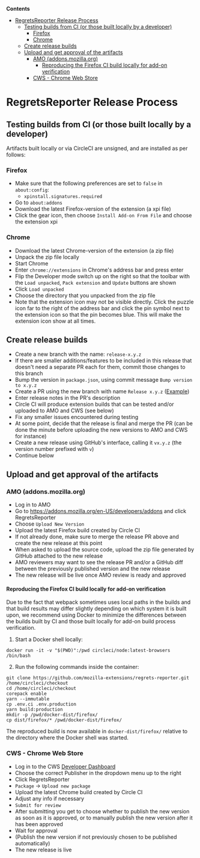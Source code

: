 <!-- START doctoc generated TOC please keep comment here to allow auto update -->
<!-- DON'T EDIT THIS SECTION, INSTEAD RE-RUN doctoc TO UPDATE -->

**Contents**

- [RegretsReporter Release Process](#regretsreporter-release-process)
  - [Testing builds from CI (or those built locally by a developer)](#testing-builds-from-ci-or-those-built-locally-by-a-developer)
    - [Firefox](#firefox)
    - [Chrome](#chrome)
  - [Create release builds](#create-release-builds)
  - [Upload and get approval of the artifacts](#upload-and-get-approval-of-the-artifacts)
    - [AMO (addons.mozilla.org)](#amo-addonsmozillaorg)
      - [Reproducing the Firefox CI build locally for add-on verification](#reproducing-the-firefox-ci-build-locally-for-add-on-verification)
    - [CWS - Chrome Web Store](#cws---chrome-web-store)

<!-- END doctoc generated TOC please keep comment here to allow auto update -->

# RegretsReporter Release Process

## Testing builds from CI (or those built locally by a developer)

Artifacts built locally or via CircleCI are unsigned, and are installed as per follows:

### Firefox

- Make sure that the following preferences are set to `false` in `about:config`:
  - `xpinstall.signatures.required`
- Go to `about:addons`
- Download the latest Firefox-version of the extension (a xpi file)
- Click the gear icon, then choose `Install Add-on From File` and choose the extension xpi

### Chrome

- Download the latest Chrome-version of the extension (a zip file)
- Unpack the zip file locally
- Start Chrome
- Enter `chrome://extensions` in Chrome's address bar and press enter
- Flip the Developer mode switch up on the right so that the toolbar with the `Load unpacked`, `Pack extension` and `Update` buttons are shown
- Click `Load unpacked`
- Choose the directory that you unpacked from the zip file
- Note that the extension icon may not be visible directly. Click the puzzle icon far to the right of the address bar and click the pin symbol next to the extension icon so that the pin becomes blue. This will make the extension icon show at all times.

## Create release builds

- Create a new branch with the name: `release-x.y.z`
- If there are smaller additions/features to be included in this release that doesn't need a separate PR each for them, commit those changes to this branch
- Bump the version in `package.json`, using commit message `Bump version to x.y.z`
- Create a PR using the new branch with name `Release x.y.z` ([Example](https://github.com/mozilla-extensions/regrets-reporter/pull/18))
- Enter release notes in the PR's description
- Circle CI will produce extension builds that can be tested and/or uploaded to AMO and CWS (see below)
- Fix any smaller issues encountered during testing
- At some point, decide that the release is final and merge the PR (can be done the minute before uploading the new versions to AMO and CWS for instance)
- Create a new release using GitHub's interface, calling it `vx.y.z` (the version number prefixed with `v`)
- Continue below

## Upload and get approval of the artifacts

### AMO (addons.mozilla.org)

- Log in to AMO
- Go to https://addons.mozilla.org/en-US/developers/addons and click RegretsReporter
- Choose `Upload New Version`
- Upload the latest Firefox build created by Circle CI
- If not already done, make sure to merge the release PR above and create the new release at this point
- When asked to upload the source code, upload the zip file generated by GitHub attached to the new release
- AMO reviewers may want to see the release PR and/or a GitHub diff between the previously published version and the new release
- The new release will be live once AMO review is ready and approved

#### Reproducing the Firefox CI build locally for add-on verification

Due to the fact that webpack sometimes uses local paths in the builds and that build results may differ slightly
depending on which system it is built upon, we recommend using Docker to minimize the differences
between the builds built by CI and those built locally for add-on build process verification.

1. Start a Docker shell locally:

```
docker run -it -v "$(PWD)":/pwd circleci/node:latest-browsers /bin/bash
```

2. Run the following commands inside the container:

```
git clone https://github.com/mozilla-extensions/regrets-reporter.git /home/circleci/checkout
cd /home/circleci/checkout
corepack enable
yarn --immutable
cp .env.ci .env.production
yarn build:production
mkdir -p /pwd/docker-dist/firefox/
cp dist/firefox/* /pwd/docker-dist/firefox/
```

The reproduced build is now available in `docker-dist/firefox/` relative to the directory where the Docker shell was started.

### CWS - Chrome Web Store

- Log in to the CWS [Developer Dashboard](https://chrome.google.com/webstore/developer/dashboard)
- Choose the correct Publisher in the dropdown menu up to the right
- Click RegretsReporter
- `Package` -> `Upload new package`
- Upload the latest Chrome build created by Circle CI
- Adjust any info if necessary
- `Submit for review`
- After submitting you get to choose whether to publish the new version as soon as it is approved, or to manually publish the new version after it has been approved
- Wait for approval
- (Publish the new version if not previously chosen to be published automatically)
- The new release is live
